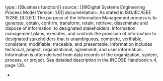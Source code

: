 type:: [[Business function]]
source:: [[@Digital Systems Engineering Process Model Version: 1.0]]
documentation:: As stated in ISO/IEC/IEEE 15288, [6.3.6.1] The purpose of the Information Management process is to generate, obtain, confirm, transform, retain, retrieve, disseminate and dispose of information, to designated stakeholders.  Information management plans, executes, and controls the provision of information to designated stakeholders that is unambiguous, complete, verifiable, consistent, modifiable, traceable, and presentable. Information includes technical, project, organizational, agreement, and user information. Information is often derived from data records of the organization, system, process, or project.  See detailed description in the INCOSE Handbook v.4, page 128.

-